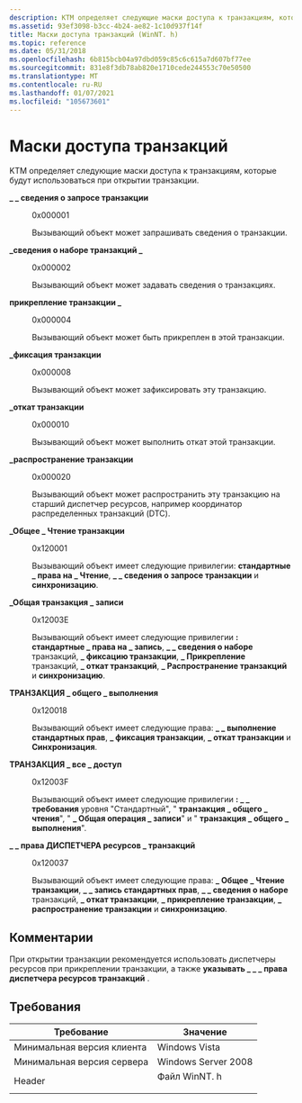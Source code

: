 ```yaml
---
description: KTM определяет следующие маски доступа к транзакциям, которые будут использоваться при открытии транзакции.
ms.assetid: 93ef3098-b3cc-4b24-ae82-1c10d937f14f
title: Маски доступа транзакций (WinNT. h)
ms.topic: reference
ms.date: 05/31/2018
ms.openlocfilehash: 6b815bcb04a97dbd059c85c6c615a7d607bf77ee
ms.sourcegitcommit: 831e8f3db78ab820e1710cede244553c70e50500
ms.translationtype: MT
ms.contentlocale: ru-RU
ms.lasthandoff: 01/07/2021
ms.locfileid: "105673601"
---
```

# <a name="transaction-access-masks"></a>Маски доступа транзакций

KTM определяет следующие маски доступа к транзакциям, которые будут использоваться при открытии транзакции.

<dl> <dt>

<span id="TRANSACTION_QUERY_INFORMATION"></span><span id="transaction_query_information"></span>**\_ \_ сведения о запросе транзакции**
</dt> <dd> <dl> <dt>

0x000001
</dt> <dt>



Вызывающий объект может запрашивать сведения о транзакции.


</dt> </dl> </dd> <dt>

<span id="TRANSACTION_SET_INFORMATION"></span><span id="transaction_set_information"></span>**\_сведения о наборе транзакций \_**
</dt> <dd> <dl> <dt>

0x000002
</dt> <dt>



Вызывающий объект может задавать сведения о транзакциях.


</dt> </dl> </dd> <dt>

<span id="TRANSACTION_ENLIST"></span><span id="transaction_enlist"></span>**прикрепление транзакции \_**
</dt> <dd> <dl> <dt>

0x000004
</dt> <dt>



Вызывающий объект может быть прикреплен в этой транзакции.


</dt> </dl> </dd> <dt>

<span id="TRANSACTION_COMMIT"></span><span id="transaction_commit"></span>**\_фиксация транзакции**
</dt> <dd> <dl> <dt>

0x000008
</dt> <dt>



Вызывающий объект может зафиксировать эту транзакцию.


</dt> </dl> </dd> <dt>

<span id="TRANSACTION_ROLLBACK"></span><span id="transaction_rollback"></span>**\_откат транзакции**
</dt> <dd> <dl> <dt>

0x000010
</dt> <dt>



Вызывающий объект может выполнить откат этой транзакции.


</dt> </dl> </dd> <dt>

<span id="TRANSACTION_PROPAGATE"></span><span id="transaction_propagate"></span>**\_распространение транзакции**
</dt> <dd> <dl> <dt>

0x000020
</dt> <dt>



Вызывающий объект может распространить эту транзакцию на старший диспетчер ресурсов, например координатор распределенных транзакций (DTC).


</dt> </dl> </dd> <dt>

<span id="TRANSACTION_GENERIC_READ"></span><span id="transaction_generic_read"></span>**\_Общее \_ Чтение транзакции**
</dt> <dd> <dl> <dt>

0x120001
</dt> <dt>



Вызывающий объект имеет следующие привилегии: **стандартные \_ права на \_ Чтение**, **\_ \_ сведения о запросе транзакции** и **синхронизацию**.


</dt> </dl> </dd> <dt>

<span id="TRANSACTION_GENERIC_WRITE"></span><span id="transaction_generic_write"></span>**\_Общая транзакция \_ записи**
</dt> <dd> <dl> <dt>

0x12003E
</dt> <dt>



Вызывающий объект имеет следующие привилегии **: стандартные \_ права на \_ запись**, **\_ \_ сведения о наборе** транзакций, **\_ фиксацию транзакции**, **\_ Прикрепление** транзакций, **\_ откат транзакций**, **\_ Распространение транзакций** и **синхронизацию**.


</dt> </dl> </dd> <dt>

<span id="TRANSACTION_GENERIC_EXECUTE"></span><span id="transaction_generic_execute"></span>**ТРАНЗАКЦИЯ \_ общего \_ выполнения**
</dt> <dd> <dl> <dt>

0x120018
</dt> <dt>



Вызывающий объект имеет следующие права: **\_ \_ выполнение стандартных прав**, **\_ фиксация транзакции**, **\_ откат транзакции** и **Синхронизация**.


</dt> </dl> </dd> <dt>

<span id="TRANSACTION_ALL_ACCESS"></span><span id="transaction_all_access"></span>**ТРАНЗАКЦИЯ \_ все \_ доступ**
</dt> <dd> <dl> <dt>

0x12003F
</dt> <dt>



Вызывающий объект имеет следующие привилегии **: \_ \_ требования** уровня "Стандартный", " **транзакция \_ общего \_ чтения**", " **\_ Общая операция \_ записи**" и " **транзакция \_ общего \_ выполнения**".


</dt> </dl> </dd> <dt>

<span id="TRANSACTION_RESOURCE_MANAGER_RIGHTS"></span><span id="transaction_resource_manager_rights"></span>**\_ \_ права ДИСПЕТЧЕРА ресурсов \_ транзакций**
</dt> <dd> <dl> <dt>

0x120037
</dt> <dt>



Вызывающий объект имеет следующие права: **\_ Общее \_ Чтение транзакции**, **\_ \_ запись стандартных прав**, **\_ \_ сведения о наборе** транзакций, **\_ откат транзакции**, **\_ прикрепление транзакции**, **\_ распространение транзакции** и **синхронизацию**.


</dt> </dl> </dd> </dl>

## <a name="remarks"></a>Комментарии

При открытии транзакции рекомендуется использовать диспетчеры ресурсов при прикреплении транзакции, а также **указывать \_ \_ \_ права диспетчера ресурсов транзакций** .

## <a name="requirements"></a>Требования



| Требование | Значение |
|-------------------------------------|------------------------------------------------------------------------------------|
| Минимальная версия клиента<br/> | Windows Vista<br/>                                                           |
| Минимальная версия сервера<br/> | Windows Server 2008<br/>                                                     |
| Header<br/>                   | <dl> <dt>Файл WinNT. h</dt> </dl> |



 

 




